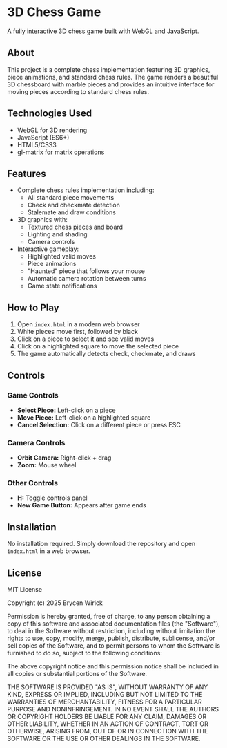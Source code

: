 # 3D Chess Game

A fully interactive 3D chess game built with WebGL and JavaScript.

## About

This project is a complete chess implementation featuring 3D graphics, piece animations, and standard chess rules. The game renders a beautiful 3D chessboard with marble pieces and provides an intuitive interface for moving pieces according to standard chess rules.

## Technologies Used

- WebGL for 3D rendering
- JavaScript (ES6+)
- HTML5/CSS3
- gl-matrix for matrix operations

## Features

- Complete chess rules implementation including:
  - All standard piece movements
  - Check and checkmate detection
  - Stalemate and draw conditions
- 3D graphics with:
  - Textured chess pieces and board
  - Lighting and shading
  - Camera controls
- Interactive gameplay:
  - Highlighted valid moves
  - Piece animations
  - "Haunted" piece that follows your mouse
  - Automatic camera rotation between turns
  - Game state notifications

## How to Play

1. Open `index.html` in a modern web browser
2. White pieces move first, followed by black
3. Click on a piece to select it and see valid moves
4. Click on a highlighted square to move the selected piece
5. The game automatically detects check, checkmate, and draws

## Controls

### Game Controls
- **Select Piece:** Left-click on a piece
- **Move Piece:** Left-click on a highlighted square
- **Cancel Selection:** Click on a different piece or press ESC

### Camera Controls
- **Orbit Camera:** Right-click + drag
- **Zoom:** Mouse wheel

### Other Controls
- **H:** Toggle controls panel
- **New Game Button:** Appears after game ends

## Installation

No installation required. Simply download the repository and open `index.html` in a web browser.

## License

MIT License

Copyright (c) 2025 Brycen Wirick

Permission is hereby granted, free of charge, to any person obtaining a copy
of this software and associated documentation files (the "Software"), to deal
in the Software without restriction, including without limitation the rights
to use, copy, modify, merge, publish, distribute, sublicense, and/or sell
copies of the Software, and to permit persons to whom the Software is
furnished to do so, subject to the following conditions:

The above copyright notice and this permission notice shall be included in all
copies or substantial portions of the Software.

THE SOFTWARE IS PROVIDED "AS IS", WITHOUT WARRANTY OF ANY KIND, EXPRESS OR
IMPLIED, INCLUDING BUT NOT LIMITED TO THE WARRANTIES OF MERCHANTABILITY,
FITNESS FOR A PARTICULAR PURPOSE AND NONINFRINGEMENT. IN NO EVENT SHALL THE
AUTHORS OR COPYRIGHT HOLDERS BE LIABLE FOR ANY CLAIM, DAMAGES OR OTHER
LIABILITY, WHETHER IN AN ACTION OF CONTRACT, TORT OR OTHERWISE, ARISING FROM,
OUT OF OR IN CONNECTION WITH THE SOFTWARE OR THE USE OR OTHER DEALINGS IN THE
SOFTWARE.
